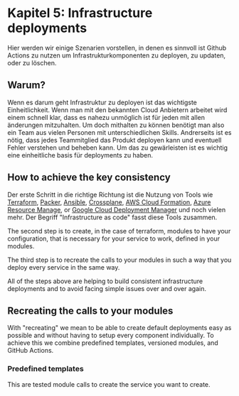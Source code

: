 # Kapitel 5: Infrastructure deployments

Hier werden wir einige Szenarien vorstellen, in denen es sinnvoll ist Github Actions zu nutzen um Infrastrukturkomponenten zu deployen, zu updaten, oder zu löschen. 

## Warum?

Wenn es darum geht Infrastruktur zu deployen ist das wichtigste Einheitlichkeit. Wenn man mit den bekannten Cloud Anbietern arbeitet wird einem schnell klar, dass es nahezu unmöglich ist für jeden mit allen änderungen mitzuhalten. Um doch mithalten zu können benötigt man also ein Team aus vielen Personen mit unterschiedlichen Skills. Andrerseits ist es nötig, dass jedes Teammitglied das Produkt deployen kann und eventuell Fehler verstehen und beheben kann. Um das zu gewärleisten ist es wichtig eine einheitliche basis für deployments zu haben.

## How to achieve the key consistency

Der erste Schritt in die richtige Richtung ist die Nutzung von Tools wie [Terraform](https://www.terraform.io/), [Packer](https://www.packer.io/), [Ansible](https://docs.ansible.com/), [Crossplane](https://crossplane.io/), [AWS Cloud Formation](https://aws.amazon.com/cloudformation/), [Azure Resource Manage](https://learn.microsoft.com/en-us/azure/azure-resource-manager/management/overview), or [Google Cloud Deployment Manager](https://cloud.google.com/deployment-manager/docs) und noch vielen mehr. Der Begriff "Infrastructure as code" fasst diese Tools zusammen.

The second step is to create, in the case of terraform, modules to have your configuration, that is necessary for your service to work, defined in your modules.

The third step is to recreate the calls to your modules in such a way that you deploy every service in the same way.

All of the steps above are helping to build consistent infrastructure deployments and to avoid facing simple issues over and over again.

## Recreating the calls to your modules

With "recreating" we mean to be able to create default deployments easy as possible and without having to setup every component individually.
To achieve this we combine predefined templates, versioned modules, and GitHub Actions.

### Predefined templates

This are tested module calls to create the service you want to create. 
